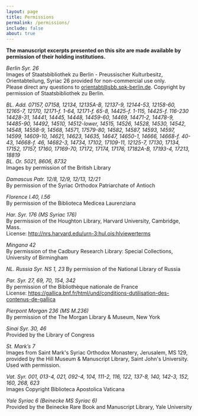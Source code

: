 ```yaml
---
layout: page
title: Permissions
permalink: /permissions/
include: false
about: true
---
```


**The manuscript excerpts presented on this site are made available by permission of their holding institutions.**

*Berlin Syr. 26*  
Images of Staatsbibliothek zu Berlin - Preussischer Kulturbesitz, Orientabteilung, Syriac 26 provided for non-commercial use only.<br/>Please direct any questions to <orientabt@sbb.spk-berlin.de>. Copyright by permission of Staatsbibliothek zu Berlin.

*BL. Add. 07157, 07158, 12134, 12135A-B, 12137-9, 12144-53, 12158-60, 12165-7, 12170, 12171-f. 1-64, 12171-f. 65-8, 14425-f. 1-115, 14425-f. 116-230 14428-31, 14441, 14445, 14448, 14459-60, 14469, 14471-2, 14478-9, 14485-90, 14492, 14510, 14512-lower, 14515, 14526, 14528, 14530, 14542, 14548, 14558-9, 14568, 14571, 17579-80, 14582, 14587, 14593, 14597, 14599, 14609-10, 14621, 14623, 14635, 14647, 14650-1, 14666, 14668-f. 40-43, 14668-f. 46, 14682-3, 14734, 17102, 17109-11, 12125-7, 17130, 17134, 17152, 17157, 17160, 17169-70, 17172, 17174, 17176, 17182A-B, 17193-4, 17213, 18819*  
*BL. Or. 5021, 8606, 8732*  
Images by permission of the British Library

*Damascus Patr. 12/8, 12/9, 12/13, 12/21*  
By permission of the Syriac Orthodox Patriarchate of Antioch

*Florence I.40, I.56*  
By permission of the Biblioteca Medicea Laurenziana

*Har. Syr. 176 (MS Syriac 176)*  
By permission of the Houghton Library, Harvard University, Cambridge, Mass.  
License: <http://nrs.harvard.edu/urn-3:hul.ois:hlviewerterms>

*Mingana 42*  
By permission of the Cadbury Research Library: Special Collections, University of Birmingham

*NL. Russia Syr. NS 1, 23*
By permission of the National Library of Russia

*Par. Syr. 27, 69, 70, 154, 342*  
By permission of the Bibliothèque nationale de France  
License: <https://gallica.bnf.fr/html/und/conditions-dutilisation-des-contenus-de-gallica>

*Pierpont Morgan 236 (MS M.236)*  
By permission of the The Morgan Library & Museum, New York

*Sinai Syr. 30, 46*  
Provided by the Library of Congress

*St. Mark’s 7*  
Images from Saint Mark's Syriac Orthodox Monastery, Jerusalem, MS 129, provided by the Hill Museum & Manuscript Library,
Saint John's University. Used with permission.

*Vat. Syr. 001, 013-4, 021, 092-4, 104, 111-2, 116, 122, 137-8, 140, 142-3, 152, 160, 268, 623*  
Images Copyright Biblioteca Apostolica Vaticana

*Yale Syriac 6 (Beinecke MS Syriac 6)*  
Provided by the Beinecke Rare Book and Manuscript Library, Yale University
